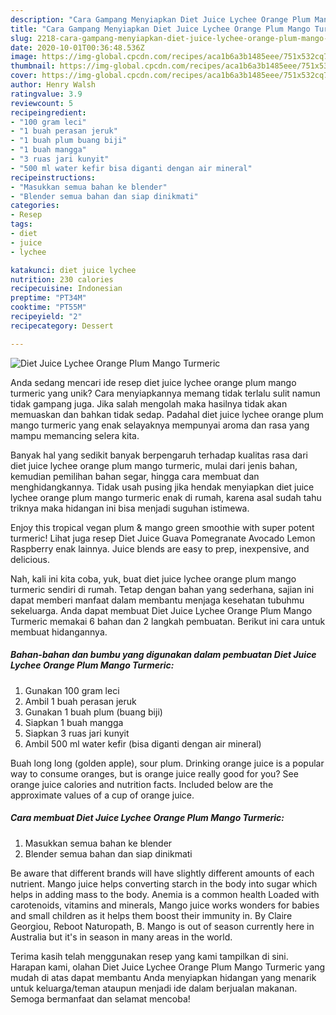 ```yaml
---
description: "Cara Gampang Menyiapkan Diet Juice Lychee Orange Plum Mango Turmeric Anti Gagal"
title: "Cara Gampang Menyiapkan Diet Juice Lychee Orange Plum Mango Turmeric Anti Gagal"
slug: 2218-cara-gampang-menyiapkan-diet-juice-lychee-orange-plum-mango-turmeric-anti-gagal
date: 2020-10-01T00:36:48.536Z
image: https://img-global.cpcdn.com/recipes/aca1b6a3b1485eee/751x532cq70/diet-juice-lychee-orange-plum-mango-turmeric-foto-resep-utama.jpg
thumbnail: https://img-global.cpcdn.com/recipes/aca1b6a3b1485eee/751x532cq70/diet-juice-lychee-orange-plum-mango-turmeric-foto-resep-utama.jpg
cover: https://img-global.cpcdn.com/recipes/aca1b6a3b1485eee/751x532cq70/diet-juice-lychee-orange-plum-mango-turmeric-foto-resep-utama.jpg
author: Henry Walsh
ratingvalue: 3.9
reviewcount: 5
recipeingredient:
- "100 gram leci"
- "1 buah perasan jeruk"
- "1 buah plum buang biji"
- "1 buah mangga"
- "3 ruas jari kunyit"
- "500 ml water kefir bisa diganti dengan air mineral"
recipeinstructions:
- "Masukkan semua bahan ke blender"
- "Blender semua bahan dan siap dinikmati"
categories:
- Resep
tags:
- diet
- juice
- lychee

katakunci: diet juice lychee 
nutrition: 230 calories
recipecuisine: Indonesian
preptime: "PT34M"
cooktime: "PT55M"
recipeyield: "2"
recipecategory: Dessert

---
```



![Diet Juice Lychee Orange Plum Mango Turmeric](https://img-global.cpcdn.com/recipes/aca1b6a3b1485eee/751x532cq70/diet-juice-lychee-orange-plum-mango-turmeric-foto-resep-utama.jpg)

Anda sedang mencari ide resep diet juice lychee orange plum mango turmeric yang unik? Cara menyiapkannya memang tidak terlalu sulit namun tidak gampang juga. Jika salah mengolah maka hasilnya tidak akan memuaskan dan bahkan tidak sedap. Padahal diet juice lychee orange plum mango turmeric yang enak selayaknya mempunyai aroma dan rasa yang mampu memancing selera kita.

Banyak hal yang sedikit banyak berpengaruh terhadap kualitas rasa dari diet juice lychee orange plum mango turmeric, mulai dari jenis bahan, kemudian pemilihan bahan segar, hingga cara membuat dan menghidangkannya. Tidak usah pusing jika hendak menyiapkan diet juice lychee orange plum mango turmeric enak di rumah, karena asal sudah tahu triknya maka hidangan ini bisa menjadi suguhan istimewa.

Enjoy this tropical vegan plum &amp; mango green smoothie with super potent turmeric! Lihat juga resep Diet Juice Guava Pomegranate Avocado Lemon Raspberry enak lainnya. Juice blends are easy to prep, inexpensive, and delicious.


Nah, kali ini kita coba, yuk, buat diet juice lychee orange plum mango turmeric sendiri di rumah. Tetap dengan bahan yang sederhana, sajian ini dapat memberi manfaat dalam membantu menjaga kesehatan tubuhmu sekeluarga. Anda dapat membuat Diet Juice Lychee Orange Plum Mango Turmeric memakai 6 bahan dan 2 langkah pembuatan. Berikut ini cara untuk membuat hidangannya.

<!--inarticleads1-->

##### Bahan-bahan dan bumbu yang digunakan dalam pembuatan Diet Juice Lychee Orange Plum Mango Turmeric:

1. Gunakan 100 gram leci
1. Ambil 1 buah perasan jeruk
1. Gunakan 1 buah plum (buang biji)
1. Siapkan 1 buah mangga
1. Siapkan 3 ruas jari kunyit
1. Ambil 500 ml water kefir (bisa diganti dengan air mineral)


Buah long long (golden apple), sour plum. Drinking orange juice is a popular way to consume oranges, but is orange juice really good for you? See orange juice calories and nutrition facts. Included below are the approximate values of a cup of orange juice. 

<!--inarticleads2-->

##### Cara membuat Diet Juice Lychee Orange Plum Mango Turmeric:

1. Masukkan semua bahan ke blender
1. Blender semua bahan dan siap dinikmati


Be aware that different brands will have slightly different amounts of each nutrient. Mango juice helps converting starch in the body into sugar which helps in adding mass to the body. Anemia is a common health Loaded with carotenoids, vitamins and minerals, Mango juice works wonders for babies and small children as it helps them boost their immunity in. By Claire Georgiou, Reboot Naturopath, B. Mango is out of season currently here in Australia but it&#39;s in season in many areas in the world. 

Terima kasih telah menggunakan resep yang kami tampilkan di sini. Harapan kami, olahan Diet Juice Lychee Orange Plum Mango Turmeric yang mudah di atas dapat membantu Anda menyiapkan hidangan yang menarik untuk keluarga/teman ataupun menjadi ide dalam berjualan makanan. Semoga bermanfaat dan selamat mencoba!
